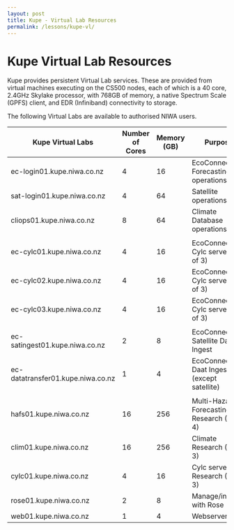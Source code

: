 ```yaml
---
layout: post
title: Kupe - Virtual Lab Resources
permalink: /lessons/kupe-vl/
---
```


# Kupe Virtual Lab Resources

Kupe provides persistent Virtual Lab services. These are provided from virtual machines executing on the CS500 nodes, each of which is a 40 core, 2.4GHz Skylake processor, with 768GB of memory, a native Spectrum Scale (GPFS) client, and EDR (Infiniband) connectivity to storage.

The following Virtual Labs are available to authorised NIWA users.

| Kupe Virtual Labs | Number of Cores | Memory (GB) | Purpose |
| --- | --- | --- | --- |
| ec-login01.kupe.niwa.co.nz | 4 | 16 | EcoConnect Forecasting operations |
| sat-login01.kupe.niwa.co.nz | 4 | 64 | Satellite operations |
| cliops01.kupe.niwa.co.nz | 8 | 64 | Climate Database operations |
|   |   |   |   |
| ec-cylc01.kupe.niwa.co.nz | 4 | 16 | EcoConnect Cylc server (1 of 3) |
| ec-cylc02.kupe.niwa.co.nz | 4 | 16 | EcoConnect Cylc server (2 of 3) |
| ec-cylc03.kupe.niwa.co.nz | 4 | 16 | EcoConnect Cylc server (3 of 3) |
|   |   |   |   |
| ec-satingest01.kupe.niwa.co.nz | 2 | 8 | EcoConnect Satellite Data Ingest |
| ec-datatransfer01.kupe.niwa.co.nz | 1 | 4 | EcoConnect Daat Ingest (except satellite) |
|   |   |   |   |
| hafs01.kupe.niwa.co.nz | 16 | 256 | Multi-Hazards Forecasting Research (1 of 4) |
| clim01.kupe.niwa.co.nz | 16 | 256 | Climate Research (1 of 3) |
| cylc01.kupe.niwa.co.nz | 4 | 16 | Cylc server for Research (1 of 3) |
| rose01.kupe.niwa.co.nz | 2 | 8 | Manage/interact with Rose |
| web01.kupe.niwa.co.nz | 1 | 4 | Webserver |
